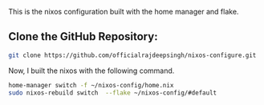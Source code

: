 This is the nixos configuration built with the home manager and flake.

## Clone the GitHub Repository:

```bash
git clone https://github.com/officialrajdeepsingh/nixos-configure.git
```

Now, I built the nixos with the following command.

```bash
home-manager switch -f ~/nixos-config/home.nix
sudo nixos-rebuild switch  --flake ~/nixos-config/#default
```
